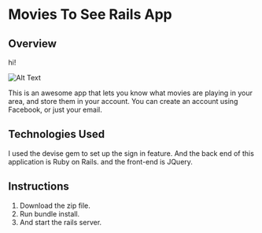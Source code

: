 # Movies To See Rails App

## Overview
hi!


![Alt Text](https://media.giphy.com/media/vFKqnCdLPNOKc/giphy.gif)

This is an awesome app that lets you know what movies are playing in your area, and store them in your account. You can create an account using Facebook, or just your email.

## Technologies Used

I used the devise gem to set up the sign in feature. And the back end of this application is Ruby on Rails. and the front-end is JQuery.



## Instructions

1. Download the zip file.
2. Run bundle install.
3. And start the rails server.




